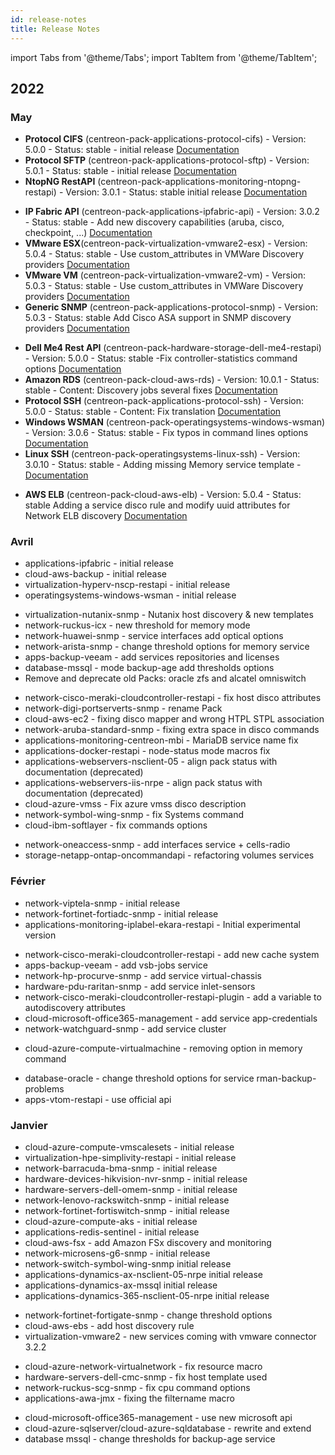 ```yaml
---
id: release-notes
title: Release Notes
---
```


import Tabs from '@theme/Tabs';
import TabItem from '@theme/TabItem';

## 2022

### May 

<Tabs groupId="sync">
<TabItem value="New connectors" label="New connectors">

- **Protocol CIFS** (centreon-pack-applications-protocol-cifs) - Version: 5.0.0 - Status: stable - initial release [Documentation](../applications-protocol-cifs.md)
- **Protocol SFTP** (centreon-pack-applications-protocol-sftp) - Version: 5.0.1 - Status: stable - initial release [Documentation](../applications-protocol-sftp.md)
- **NtopNG RestAPI** (centreon-pack-applications-monitoring-ntopng-restapi) - Version: 3.0.1 - Status: stable initial release [Documentation](../applications-monitoring-ntopng-restapi.md)

</TabItem>
<TabItem value="Enhancements" label="Enhancements">

- **IP Fabric API** (centreon-pack-applications-ipfabric-api) - Version: 3.0.2 - Status: stable - Add new discovery capabilities (aruba, cisco, checkpoint, ...) [Documentation](../applications-ipfabric-api.md)
- **VMware ESX**(centreon-pack-virtualization-vmware2-esx) - Version: 5.0.4 - Status: stable - Use custom_attributes in VMWare Discovery providers [Documentation](../virtualization-vmware2-esx.md)
- **VMware VM** (centreon-pack-virtualization-vmware2-vm) - Version: 5.0.3 - Status: stable - Use custom_attributes in VMWare Discovery providers [Documentation](../virtualization-vmware2-vm.md)
- **Generic SNMP** (centreon-pack-applications-protocol-snmp) - Version: 5.0.3 - Status: stable Add Cisco ASA support in SNMP discovery providers [Documentation](../applications-protocol-snmp.md)

</TabItem>
<TabItem value="Fix" label="Fix">

- **Dell Me4 Rest API** (centreon-pack-hardware-storage-dell-me4-restapi) - Version: 5.0.0 - Status: stable -Fix controller-statistics command options [Documentation](../hardware-storage-dell-me4-restapi.md)
- **Amazon RDS** (centreon-pack-cloud-aws-rds) - Version: 10.0.1 - Status: stable - Content: Discovery jobs several fixes [Documentation](../cloud-aws-rds.md)
- **Protocol SSH** (centreon-pack-applications-protocol-ssh) - Version: 5.0.0 - Status: stable - Content: Fix translation [Documentation](../applications-protocol-ssh.md)
- **Windows WSMAN** (centreon-pack-operatingsystems-windows-wsman) - Version: 3.0.6 - Status: stable - Fix typos in command lines options [Documentation](../operatingsystems-windows-wsman.md)
- **Linux SSH** (centreon-pack-operatingsystems-linux-ssh) - Version: 3.0.10 - Status: stable - Adding missing Memory service template - [Documentation](../operatingsystems-linux-ssh.md)


</TabItem>
<TabItem value="Breaking changes" label="Breaking changes">

- **AWS ELB** (centreon-pack-cloud-aws-elb) - Version: 5.0.4 - Status: stable Adding a service disco rule and modify uuid attributes for Network ELB discovery [Documentation](../cloud-aws-elb.md)

</TabItem>
</Tabs>

### Avril

<Tabs groupId="sync">
<TabItem value="New connectors" label="New connectors">

- applications-ipfabric - initial release
- cloud-aws-backup - initial release
- virtualization-hyperv-nscp-restapi - initial release
- operatingsystems-windows-wsman - initial release

</TabItem>
<TabItem value="Enhancements" label="Enhancements">

- virtualization-nutanix-snmp - Nutanix host discovery & new templates
- network-ruckus-icx - new threshold for memory mode
- network-huawei-snmp - service interfaces add optical options
- network-arista-snmp - change threshold options for memory service
- apps-backup-veeam - add services repositories and licenses
- database-mssql - mode backup-age add thresholds options
- Remove and deprecate old Packs: oracle zfs and alcatel omniswitch

</TabItem>
<TabItem value="Fix" label="Fix">

- network-cisco-meraki-cloudcontroller-restapi - fix host disco attributes
- network-digi-portserverts-snmp - rename Pack
- cloud-aws-ec2 - fixing disco mapper and wrong HTPL STPL association
- network-aruba-standard-snmp - fixing extra space in disco commands
- applications-monitoring-centreon-mbi - MariaDB service name fix
- applications-docker-restapi - node-status mode macros fix
- applications-webservers-nsclient-05 - align pack status with documentation (deprecated)
- applications-webservers-iis-nrpe - align pack status with documentation (deprecated)
- cloud-azure-vmss - Fix azure vmss disco description
- network-symbol-wing-snmp - fix Systems command
- cloud-ibm-softlayer - fix commands options

</TabItem>
<TabItem value="Breaking changes" label="Breaking changes">

- network-oneaccess-snmp - add interfaces service + cells-radio
- storage-netapp-ontap-oncommandapi - refactoring volumes services

</TabItem>
</Tabs>

### Février

<Tabs groupId="sync">
<TabItem value="New connectors" label="New connectors">

- network-viptela-snmp - initial release
- network-fortinet-fortiadc-snmp - initial release
- applications-monitoring-iplabel-ekara-restapi - Initial experimental version

</TabItem>
<TabItem value="Enhancements" label="Enhancements">

- network-cisco-meraki-cloudcontroller-restapi - add new cache system
- apps-backup-veeam - add vsb-jobs service
- network-hp-procurve-snmp - add service virtual-chassis
- hardware-pdu-raritan-snmp - add service inlet-sensors
- network-cisco-meraki-cloudcontroller-restapi-plugin - add a variable to autodiscovery attributes
- cloud-microsoft-office365-management - add service app-credentials
- network-watchguard-snmp - add service cluster

</TabItem>
<TabItem value="Fix" label="Fix">

- cloud-azure-compute-virtualmachine - removing option in memory command

</TabItem>
<TabItem value="Breaking changes" label="Breaking changes">

- database-oracle - change threshold options for service rman-backup-problems
- apps-vtom-restapi - use official api

</TabItem>
</Tabs>

### Janvier

<Tabs groupId="sync">
<TabItem value="New connectors" label="New connectors">

- cloud-azure-compute-vmscalesets - initial release
- virtualization-hpe-simplivity-restapi - initial release
- network-barracuda-bma-snmp - initial release
- hardware-devices-hikvision-nvr-snmp - initial release
- hardware-servers-dell-omem-snmp - initial release
- network-lenovo-rackswitch-snmp - initial release
- network-fortinet-fortiswitch-snmp - initial release
- cloud-azure-compute-aks - initial release
- applications-redis-sentinel - initial release
- cloud-aws-fsx - add Amazon FSx discovery and monitoring
- network-microsens-g6-snmp - initial release
- network-switch-symbol-wing-snmp initial release
- applications-dynamics-ax-nsclient-05-nrpe initial release
- applications-dynamics-ax-mssql initial release
- applications-dynamics-365-nsclient-05-nrpe initial release

</TabItem>
<TabItem value="Enhancements" label="Enhancements">

- network-fortinet-fortigate-snmp - change threshold options 
- cloud-aws-ebs - add host discovery rule
- virtualization-vmware2 - new services coming with vmware connector 3.2.2

</TabItem>
<TabItem value="Fix" label="Fix">

- cloud-azure-network-virtualnetwork - fix resource macro
- hardware-servers-dell-cmc-snmp  - fix host template used
- network-ruckus-scg-snmp - fix cpu command options
- applications-awa-jmx - fixing the filtername macro

</TabItem>
<TabItem value="Breaking changes" label="Breaking changes">

- cloud-microsoft-office365-management - use new microsoft api
- cloud-azure-sqlserver/cloud-azure-sqldatabase - rewrite and extend
- database mssql - change thresholds for backup-age service

</TabItem>
</Tabs>
